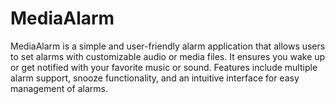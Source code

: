 # MediaAlarm
MediaAlarm is a simple and user-friendly alarm application that allows users to set alarms with customizable audio or media files. It ensures you wake up or get notified with your favorite music or sound. Features include multiple alarm support, snooze functionality, and an intuitive interface for easy management of alarms.
